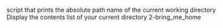 script that prints the absolute path name of the current working directory
Display the contents list of your current directory
2-bring_me_home
